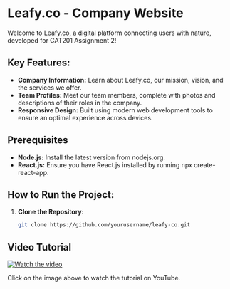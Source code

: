 # Leafy.co - Company Website

Welcome to Leafy.co, a digital platform connecting users with nature, developed for CAT201 Assignment 2!

## Key Features:
- **Company Information:** Learn about Leafy.co, our mission, vision, and the services we offer.
- **Team Profiles:** Meet our team members, complete with photos and descriptions of their roles in the company.
- **Responsive Design:** Built using modern web development tools to ensure an optimal experience across devices.

## Prerequisites
- **Node.js:** Install the latest version from nodejs.org.
- **React.js:** Ensure you have React.js installed by running npx create-react-app.

## How to Run the Project:
1. **Clone the Repository:**
   ```bash
   git clone https://github.com/yourusername/leafy-co.git


## Video Tutorial

[![Watch the video](https://github.com/user-attachments/assets/8110dbe9-12a4-4706-b9e5-e6ee61ecdbd9)](https://youtu.be/ykFg49JdEuA?si=QelIdrzMge_R55oi)

Click on the image above to watch the tutorial on YouTube.
